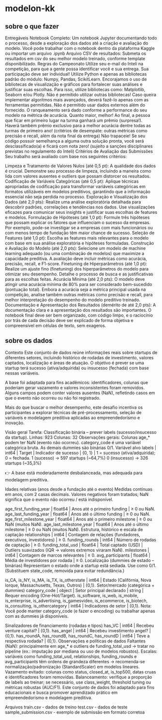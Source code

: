 # modelon-kk

## sobre o que fazer

Entregáveis
Notebook Completo: Um notebook Jupyter documentando todo o processo, desde a exploração dos dados até a criação e avaliação do modelo. Você pode trabalhar com o notebook dentro da plataforma Kaggle ou importar um arquivo .ipynb
Arquivo CSV de resultados: Submeta os resultados em csv do seu melhor modelo treinado, conforme template disponibilizado.
Regras do Campeonato
Utilize seu e-mail do Inteli na competição, para que a gente possa identificar você e sua entrega.
Sua participação deve ser individual!
Utilize Python e apenas as bibliotecas padrão do módulo: Numpy, Pandas, ScikitLearn.
Encorajamos o uso de bibliotecas de visualização e gráficos para fortalecer suas análises e justificar suas escolhas. Para isso, utilize bibliotecas como: Matplotlib, Seaborn e/ou Plotly.
Não é permitido utilizar outras bibliotecas! Caso queira implementar algoritmos mais avançados, deverá fazê-lo apenas com as ferramentas permitidas.
Não é permitido usar dados externos além do fornecido.
O ranqueamento será dado conforme a performance do seu modelo na métrica de acurácia. Quanto maior, melhor! Ao final, a pessoa que ficar em primeiro lugar na turma ganhará um prêmio (surpresa!). Haverá também prêmio exclusivo para a melhor acurácia dentre todas as turmas de primeiro ano! (critérios de desempate: outras métricas como precisão e recall, além da nota final da entrega)
Não trapaceie! Se seu código possuir semelhança a alguma outra solução pronta, você será desclassificado(a) e ficará com nota zero! (sujeito a sanções disciplinares previstas no regulamento do Inteli)
Critérios de Avaliação das Submissões
Seu trabalho será avaliado com base nos seguintes critérios:

Limpeza e Tratamento de Valores Nulos (até 0,5 pt):
A qualidade dos dados é crucial. Demonstre seu processo de limpeza, incluindo a maneira como lida com valores ausentes e outliers que possam distorcer os resultados.
Codificação de Variáveis Categóricas (até 0,5 pt):
Aplique técnicas apropriadas de codificação para transformar variáveis categóricas em formatos utilizáveis em modelos preditivos, garantindo que a informação essencial não seja perdida no processo.
Exploração e Visualização dos Dados (até 2,0 pts):
Realize uma análise exploratória detalhada para descobrir padrões, correlações e tendências nos dados. Use visualizações eficazes para comunicar seus insights e justificar suas escolhas de features e modelos.
Formulação de Hipóteses (até 1,0 pt):
Formule três hipóteses que possam explicar os fatores que influenciam o sucesso da empresas. Por exemplo, pode-se investigar se a empresas com mais funcionários ou com menos tempo de fundação têm maior chance de sucesso.
Seleção de Features (até 1,0 pt):
Escolha as features mais relevantes para o modelo com base em sua análise exploratória e hipóteses formuladas.
Construção e Avaliação do Modelo (até 2,0 pts):
Selecione um modelo de machine learning adequado (ou uma combinação de modelos) que maximize a capacidade preditiva. A avaliação deve incluir métricas como acurácia, precisão, recall, e F1-score.
Finetuning de Hiperparâmetros (até 1,0 pt):
Realize um ajuste fino (finetuning) dos hiperparâmetros do modelo para otimizar seu desempenho. Detalhe o processo de busca e as justificativas para as escolhas feitas.
Acurácia Mínima (até 2,0 pts):
O modelo deve atingir uma acurácia mínima de 80% para ser considerado bem-sucedido (pontuação total). Embora a acurácia seja a métrica principal usada na competição, analise também outras métricas como precisão e recall, para melhor interpretação do desempenho do modelo preditivo treinado.
Documentação e Apresentação dos Resultados (demérito de até 2,0 pts):
A documentação clara e a apresentação dos resultados são importantes. O notebook final deve ser bem organizado, com código limpo, e o raciocínio por trás de cada decisão deve ser explicado de forma objetiva e compreensível em células de texto, sem exageros.


## sobre os dados

Contexto
Este conjunto de dados reúne informações reais sobre startups de diferentes setores, incluindo histórico de rodadas de investimento, valores captados, localização e áreas de atuação.
O objetivo é prever se uma startup terá sucesso (ativa/adquirida) ou insucesso (fechada) com base nessas variáveis.

A base foi adaptada para fins acadêmicos: identificadores, colunas que poderiam gerar vazamento e valores inconsistentes foram removidos. Alguns campos podem conter valores ausentes (NaN), refletindo casos em que o evento não ocorreu ou não foi registrado.

Mais do que buscar o melhor desempenho, este desafio incentiva os participantes a explorar técnicas de pré-processamento, seleção de variáveis e modelagem preditiva aplicadas ao empreendedorismo e inovação.

Visão geral
Tarefa: Classificação binária – prever labels (sucesso/insucesso da startup).
Linhas: 923
Colunas: 32
Observações gerais:
Colunas age_* podem ter NaN (evento não ocorreu).
category_code é uma variável categórica bruta.
As demais dummies são binárias 0/1.
Variável alvo
labels | int64 | Target | Indicador de sucesso | {0, 1} | 1 = sucesso (ativa/adquirida); 0 = fechada.
1 (sucesso) → 597 startups (~64,7%)
0 (insucesso) → 326 startups (~35,3%)

👉 A base está moderadamente desbalanceada, mas adequada para modelagem preditiva.

Idades relativas (anos desde a fundação até o evento)
Medidas contínuas em anos, com 2 casas decimais. Valores negativos foram tratados; NaN significa que o evento não ocorreu / está indisponível.

age_first_funding_year | float64 | Anos até o primeiro funding | ≥ 0 ou NaN.
age_last_funding_year | float64 | Anos até o último funding | ≥ 0 ou NaN.
age_first_milestone_year | float64 | Anos até o primeiro milestone | ≥ 0 ou NaN (muitos NaN).
age_last_milestone_year | float64 | Anos até o último milestone | ≥ 0 ou NaN (muitos NaN).
Estrutura, histórico e escala de captação
relationships | int64 | Contagem de relações (fundadores, executivos, investidores) | ≥ 0.
funding_rounds | int64 | Número de rodadas de captação | ≥ 0.
funding_total_usd | float64 | Total captado (USD) | Outliers suavizados (IQR → valores extremos viraram NaN).
milestones | int64 | Contagem de marcos relevantes | ≥ 0.
avg_participants | float64 | Média de investidores por rodada | ≥ 0.
Localização (dummies de estado – binárias)
Representam o estado onde a startup está sediada. Use como 0/1.
(Substituem state_code, removida para evitar redundância.)

is_CA, is_NY, is_MA, is_TX, is_otherstate | int64 | Estado (Califórnia, Nova Iorque, Massachusetts, Texas, Outros) | {0,1}.
Setor/mercado (categórica + dummies)
category_code | object | Setor principal declarado | string | Requer encoding (One-Hot/Target).
is_software, is_web, is_mobile, is_enterprise, is_advertising, is_gamesvideo, is_ecommerce, is_biotech, is_consulting, is_othercategory | int64 | Indicadores de setor | {0,1}.
Nota: Você pode manter category_code (e fazer o encoding) ou trabalhar apenas com as dummies já disponíveis.

Sinalizadores de financiamento (rodadas e tipos)
has_VC | int64 | Recebeu venture capital? | {0,1}.
has_angel | int64 | Recebeu investimento angel? | {0,1}.
has_roundA, has_roundB, has_roundC, has_roundD | int64 | Teve a respectiva rodada? | {0,1}.
Observações e políticas de dados
Faltantes (NaN): principalmente em age_* e outliers de funding_total_usd → tratar no pipeline (ex.: imputação por mediana ou uso de modelos robustos).
Escalas: variáveis como funding_total_usd, relationships, funding_rounds e avg_participants têm ordens de grandeza diferentes → recomenda-se normalização/padronização (StandardScaler) em modelos lineares.
Vazamento evitado: colunas como status, closed_at, is_top500, datas cruas e identificadores foram removidas.
Balanceamento: verifique a proporção de labels ao treinar; se necessário, use class_weight, threshold tuning ou métricas robustas (AUC/F1).
Este conjunto de dados foi adaptado para fins educacionais e busca promover aprendizado prático em empreendedorismo e modelagem preditiva.

Arquivos
train.csv - dados de treino
test.csv - dados de teste
sample_submission.csv - exemplo de submissão em formato corretoa
